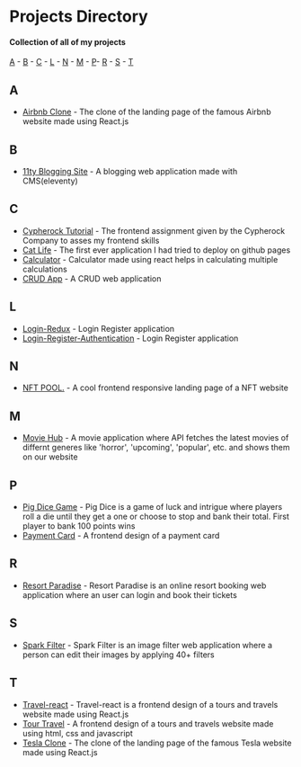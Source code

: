 # Projects Directory
#### Collection of all of my projects 

[A](#a) - [B](#b) - [C](#c) - [L](#l) - [N](#n) - [M](#m) - [P](#p)- [R](#r) - [S](#s) - [T](#t)


## A <a id="a"></a>
- <a href="https://github.com/Sayan-Maity/Airbnb-Clone">Airbnb Clone<a/> - The clone of the landing page of the famous Airbnb website made using React.js
  
## B <a id="b"></a>
- <a href="https://github.com/Sayan-Maity/11ty-blogging-site">11ty Blogging Site<a/> - A blogging web application made with CMS(eleventy)

## C <a id="c"></a>
- <a href="https://github.com/Sayan-Maity/Cypherock-Tutorial">Cypherock Tutorial<a/> - The frontend assignment given by the Cypherock Company to asses my frontend skills
- <a href="https://github.com/Sayan-Maity/Cat-life">Cat Life<a/> - The first ever application I had tried to deploy on github pages
- <a href="https://github.com/Sayan-Maity/Calculator.github.io">Calculator<a/> - Calculator made using react helps in calculating multiple calculations
- <a href="https://github.com/Sayan-Maity/CRUD-app">CRUD App<a/> - A CRUD web application
  
## L <a id="l"></a>
- <a href="https://github.com/Sayan-Maity/Login-Redux">Login-Redux<a/> - Login Register application 
- <a href="https://github.com/Sayan-Maity/Login-Register-Authentication">Login-Register-Authentication<a/> - Login Register application 

## N <a id="n"></a>
- <a href="https://github.com/Sayan-Maity/NFT-Pool">NFT POOL.<a/> - A cool frontend responsive landing page of a NFT website
  
## M <a id="m"></a>
- <a href="https://github.com/Sayan-Maity/Movie-Hub">Movie Hub<a/> - A movie application where API fetches the latest movies of differnt generes like 'horror', 'upcoming', 'popular', etc. and shows them on our website
  
## P <a id="p"></a>
- <a href="https://github.com/Sayan-Maity/Pig-Dice-Game">Pig Dice Game<a/> - Pig Dice is a game of luck and intrigue where players roll a die until they get a one or choose to stop and bank their total. First player to bank 100 points wins
- <a href="https://github.com/Sayan-Maity/Payment-card">Payment Card<a/> - A frontend design of a payment card
  

## R <a id="r"></a>
- <a href="https://github.com/Sayan-Maity/Resort-Paradise">Resort Paradise<a/> - Resort Paradise is an online resort booking web application where an user can login and book their tickets 
  
## S <a id="s"></a>
- <a href="https://github.com/Sayan-Maity/Spark-Filter">Spark Filter<a/> - Spark Filter is an image filter web application where a person can edit their images by applying 40+ filters

## T <a id="t"></a>
- <a href="https://github.com/Sayan-Maity/Travel-react">Travel-react<a/> - Travel-react is a frontend design of a tours and travels website made using React.js
- <a href="https://github.com/Sayan-Maity/Tour---Travel">Tour Travel<a/> - A frontend design of a tours and travels website made using html, css and javascript
- <a href="https://github.com/Sayan-Maity/Tesla-Clone">Tesla Clone<a/> - The clone of the landing page of the famous Tesla website made using React.js

